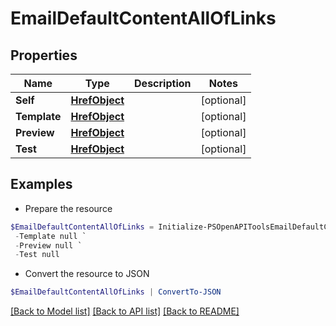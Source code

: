 # EmailDefaultContentAllOfLinks
## Properties

Name | Type | Description | Notes
------------ | ------------- | ------------- | -------------
**Self** | [**HrefObject**](HrefObject.md) |  | [optional] 
**Template** | [**HrefObject**](HrefObject.md) |  | [optional] 
**Preview** | [**HrefObject**](HrefObject.md) |  | [optional] 
**Test** | [**HrefObject**](HrefObject.md) |  | [optional] 

## Examples

- Prepare the resource
```powershell
$EmailDefaultContentAllOfLinks = Initialize-PSOpenAPIToolsEmailDefaultContentAllOfLinks  -Self null `
 -Template null `
 -Preview null `
 -Test null
```

- Convert the resource to JSON
```powershell
$EmailDefaultContentAllOfLinks | ConvertTo-JSON
```

[[Back to Model list]](../README.md#documentation-for-models) [[Back to API list]](../README.md#documentation-for-api-endpoints) [[Back to README]](../README.md)

